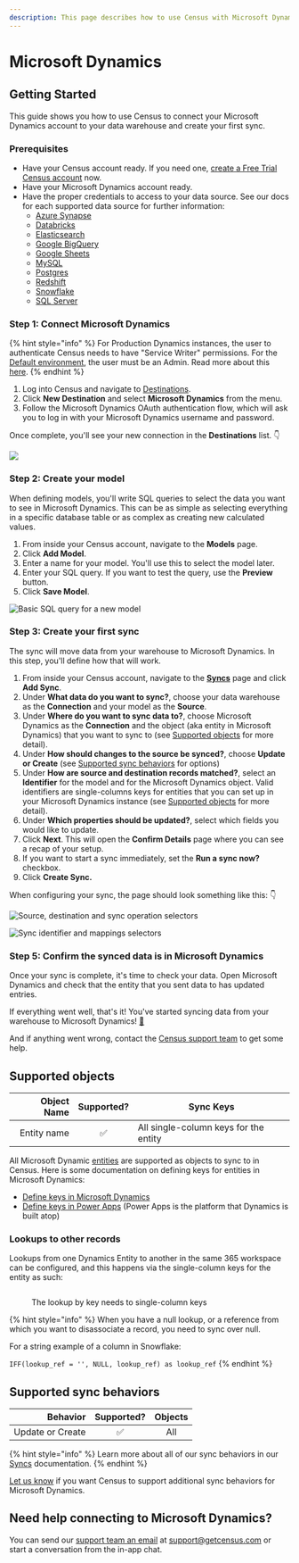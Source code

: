 ```yaml
---
description: This page describes how to use Census with Microsoft Dynamics.
---
```


# Microsoft Dynamics

## Getting Started

This guide shows you how to use Census to connect your Microsoft Dynamics account to your data warehouse and create your first sync.

### Prerequisites

* Have your Census account ready. If you need one, [create a Free Trial Census account](https://app.getcensus.com/) now.
* Have your Microsoft Dynamics account ready.
* Have the proper credentials to access to your data source. See our docs for each supported data source for further information:
  * [Azure Synapse](../sources/azure-synapse.md)
  * [Databricks](https://docs.getcensus.com/sources/databricks)
  * [Elasticsearch](https://docs.getcensus.com/sources/elasticsearch)
  * [Google BigQuery](https://docs.getcensus.com/sources/google-bigquery)
  * [Google Sheets](https://docs.getcensus.com/sources/google-sheets)
  * [MySQL](https://docs.getcensus.com/sources/mysql)
  * [Postgres](https://docs.getcensus.com/sources/postgres)
  * [Redshift](https://docs.getcensus.com/sources/redshift)
  * [Snowflake](https://docs.getcensus.com/sources/snowflake)
  * [SQL Server](https://docs.getcensus.com/sources/sql-server)

### Step 1: Connect Microsoft Dynamics

{% hint style="info" %}
For Production Dynamics instances, the user to authenticate Census needs to have "Service Writer" permissions. For the [Default environment](https://docs.microsoft.com/en-us/power-platform/admin/environments-overview#the-default-environment), the user must be an Admin. Read more about this [here](https://docs.microsoft.com/en-us/power-platform/admin/database-security).
{% endhint %}

1. Log into Census and navigate to [Destinations](https://app.getcensus.com/destinations).
2. Click **New Destination** and select **Microsoft Dynamics** from the menu.
3. Follow the Microsoft Dynamics OAuth authentication flow, which will ask you to log in with your Microsoft Dynamics username and password.

Once complete, you'll see your new connection in the **Destinations** list. 👇

![](<../.gitbook/assets/Screen Shot 2022-06-23 at 10.54.40 AM.png>)

### Step 2: Create your model

When defining models, you'll write SQL queries to select the data you want to see in Microsoft Dynamics. This can be as simple as selecting everything in a specific database table or as complex as creating new calculated values.

1. From inside your Census account, navigate to the **Models** page.
2. Click **Add Model**.
3. Enter a name for your model. You'll use this to select the model later.
4. Enter your SQL query. If you want to test the query, use the **Preview** button.
5. Click **Save Model**.

![Basic SQL query for a new model](../.gitbook/assets/202201\_Model\_Page.png)

### Step 3: Create your first sync

The sync will move data from your warehouse to Microsoft Dynamics. In this step, you'll define how that will work.

1. From inside your Census account, navigate to the [**Syncs**](https://app.getcensus.com/syncs) page and click **Add Sync**.
2. Under **What data do you want to sync?**, choose your data warehouse as the **Connection** and your model as the **Source**.
3. Under **Where do you want to sync data to?**, choose Microsoft Dynamics as the **Connection** and the object (aka entity in Microsoft Dynamics) that you want to sync to (see [Supported objects](microsoft-dynamics.md#supported-objects) for more detail).
4. Under **How should changes to the source be synced?**, choose **Update or Create** (see [Supported sync behaviors](microsoft-dynamics.md#supported-sync-behaviors) for options)
5. Under **How are source and destination records matched?**, select an **Identifier** for the model and for the Microsoft Dynamics object. Valid identifiers are single-columns keys for entities that you can set up in your Microsoft Dynamics instance (see [Supported objects](microsoft-dynamics.md#supported-objects) for more detail).
6. Under **Which properties should be updated?**, select which fields you would like to update.
7. Click **Next**. This will open the **Confirm Details** page where you can see a recap of your setup.
8. If you want to start a sync immediately, set the **Run a sync now?** checkbox.
9. Click **Create Sync.**

When configuring your sync, the page should look something like this: 👇

![Source, destination and sync operation selectors](<../.gitbook/assets/Screen Shot 2022-06-23 at 11.05.27 AM.png>)

![Sync identifier and mappings selectors](<../.gitbook/assets/Screen Shot 2022-06-23 at 11.06.35 AM.png>)

### Step 5: Confirm the synced data is in Microsoft Dynamics

Once your sync is complete, it's time to check your data. Open Microsoft Dynamics and check that the entity that you sent data to has updated entries.

If everything went well, that's it! You've started syncing data from your warehouse to Microsoft Dynamics! [🥳️](https://emojikeyboard.org/copy/Partying\_Face\_Emoji\_%F0%9F%A5%B3%EF%B8%8F?utm\_source=extlink)

And if anything went wrong, contact the [Census support team](mailto:support@getcensus.com) to get some help.

## Supported objects

| **Object Name** | **Supported?** | **Sync Keys**                         |
| --------------: | :------------: | ------------------------------------- |
|     Entity name |        ✅       | All single-column keys for the entity |

All Microsoft Dynamic [entities](https://docs.microsoft.com/en-us/dynamics365/customerengagement/on-premises/developer/introduction-entities?view=op-9-1) are supported as objects to sync to in Census. Here is some documentation on defining keys for entities in Microsoft Dynamics:

* [Define keys in Microsoft Dynamics](https://docs.microsoft.com/en-us/dynamics365/customerengagement/on-premises/customize/define-alternate-keys-reference-records?view=op-9-1)
* [Define keys in Power Apps](https://docs.microsoft.com/en-us/power-apps/maker/data-platform/define-alternate-keys-portal) (Power Apps is the platform that Dynamics is built atop)

### Lookups to other records

Lookups from one Dynamics Entity to another in the same 365 workspace can be configured, and this happens via the single-column keys for the entity as such:

<figure><img src="../.gitbook/assets/image (21).png" alt=""><figcaption><p>The lookup by key needs to single-column keys</p></figcaption></figure>

{% hint style="info" %}
When you have a null lookup, or a reference from which you want to disassociate a record, you need to sync over null.

For a string example of a column in Snowflake:

`IFF(lookup_ref = '', NULL, lookup_ref) as lookup_ref`
{% endhint %}

## Supported sync behaviors

|     **Behavior** | **Supported?** | **Objects** |
| ---------------: | :------------: | :---------: |
| Update or Create |        ✅       |     All     |

{% hint style="info" %}
Learn more about all of our sync behaviors in our [Syncs](../basics/core-concept#sync-behaviors) documentation.
{% endhint %}

[Let us know](mailto:support@getcensus.com) if you want Census to support additional sync behaviors for Microsoft Dynamics.

## Need help connecting to Microsoft Dynamics?

You can send our [support team an email](mailto:support@getcensus.com) at support@getcensus.com or start a conversation from the in-app chat.
